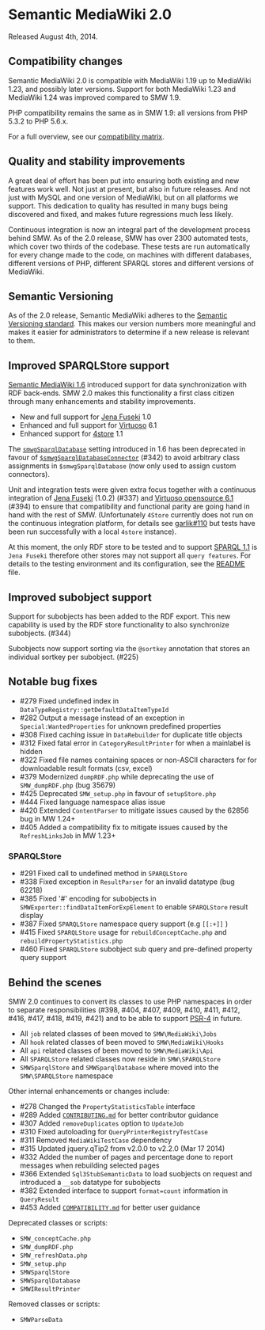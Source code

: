 # Semantic MediaWiki 2.0

Released August 4th, 2014.

## Compatibility changes

Semantic MediaWiki 2.0 is compatible with MediaWiki 1.19 up to MediaWiki 1.23, and possibly later
versions. Support for both MediaWiki 1.23 and MediaWiki 1.24 was improved compared to SMW 1.9.

PHP compatibility remains the same as in SMW 1.9: all versions from PHP 5.3.2 to PHP 5.6.x.


For a full overview, see our [compatibility matrix](COMPATIBILITY.md).

## Quality and stability improvements

A great deal of effort has been put into ensuring both existing and new features work well.
Not just at present, but also in future releases. And not just with MySQL and one version of
MediaWiki, but on all platforms we support. This dedication to quality has resulted in many
bugs being discovered and fixed, and makes future regressions much less likely.

Continuous integration is now an integral part of the development process behind SMW. As of
the 2.0 release, SMW has over 2300 automated tests, which cover two thirds of the codebase.
These tests are run automatically for every change made to the code, on machines with different
databases, different versions of PHP, different SPARQL stores and different versions of MediaWiki.

## Semantic Versioning

As of the 2.0 release, Semantic MediaWiki adheres to the [Semantic Versioning standard](http://semver.org/).
This makes our version numbers more meaningful and makes it easier for administrators to determine
if a new release is relevant to them.

## Improved SPARQLStore support

[Semantic MediaWiki 1.6](http://semantic-mediawiki.org/wiki/SMW_1.6#Synchronizing_SMW_with_RDF_stores)
introduced support for data synchronization with RDF back-ends. SMW 2.0 makes this functionality a
first class citizen through many enhancements and stability improvements.

* New and full support for [Jena Fuseki](http://jena.apache.org/) 1.0
* Enhanced and full support for [Virtuoso](https://github.com/openlink/virtuoso-opensource) 6.1
* Enhanced support for [4store](https://github.com/garlik/4store) 1.1

The [`smwgSparqlDatabase`](https://semantic-mediawiki.org/wiki/Help:$smwgSparqlDatabase) setting
introduced in 1.6 has been deprecated in favour of
[`$smwgSparqlDatabaseConnector`](https://semantic-mediawiki.org/wiki/Help:$smwgSparqlDatabaseConnector)
(#342) to avoid arbitrary class assignments in `$smwgSparqlDatabase` (now only used to assign custom
connectors).

Unit and integration tests were given extra focus together with a continuous integration of
[Jena Fuseki](http://jena.apache.org/) (1.0.2) (#337) and [Virtuoso opensource 6.1](https://github.com/openlink/virtuoso-opensource) (#394) to ensure that compatibility and functional
parity are going hand in hand with the rest of SMW. (Unfortunately `4Store` currently does not run
on the continuous integration platform, for details see [garlik#110](https://github.com/garlik/4store/issues/110)
but tests have been run successfully with a local `4store` instance).

At this moment, the only RDF store to be tested and to support [SPARQL 1.1](http://www.w3.org/TR/sparql11-query/)
is `Jena Fuseki` therefore other stores may not support all `query features`. For details to
the testing environment and its configuration, see the [README](https://github.com/SemanticMediaWiki/SemanticMediaWiki/blob/master/includes/src/SPARQLStore/README.md)
file.

## Improved subobject support

Support for subobjects has been added to the RDF export. This new capability is used by the RDF
store functionality to also synchronize subobjects. (#344)

Subobjects now support sorting via the `@sortkey` annotation that stores an individual sortkey
per subobject. (#225)

## Notable bug fixes

* #279 Fixed undefined index in `DataTypeRegistry::getDefaultDataItemTypeId`
* #282 Output a message instead of an exception in `Special:WantedProperties` for unknown predefined properties
* #308 Fixed caching issue in `DataRebuilder` for duplicate title objects
* #312 Fixed fatal error in `CategoryResultPrinter` for when a mainlabel is hidden
* #322 Fixed file names containing spaces or non-ASCII characters for for downloadable result formats (csv, excel)
* #379 Modernized `dumpRDF.php` while deprecating the use of `SMW_dumpRDF.php` (bug 35679)
* #425 Deprecated `SMW_setup.php` in favour of `setupStore.php`
* #444 Fixed language namespace alias issue
* #420 Extended `ContentParser` to mitigate issues caused by the 62856 bug in MW 1.24+
* #405 Added a compatibility fix to mitigate issues caused by the `RefreshLinksJob` in MW 1.23+

### SPARQLStore

- #291 Fixed call to undefined method in `SPARQLStore`
- #338 Fixed exception in `ResultParser` for an invalid datatype (bug 62218)
- #385 Fixed '#' encoding for subobjects in `SMWExporter::findDataItemForExpElement` to enable `SPARQLStore` result display
- #387 Fixed `SPARQLStore` namespace query support (e.g `[[:+]]` )
- #415 Fixed `SPARQLStore` usage for `rebuildConceptCache.php` and `rebuildPropertyStatistics.php`
- #460 Fixed `SPARQLStore` subobject sub query and pre-defined property query support

## Behind the scenes

SMW 2.0 continues to convert its classes to use PHP namespaces in order to separate responsibilities
(#398, #404, #407, #409, #410, #411, #412, #416, #417, #418, #419, #421) and to be able to support
[PSR-4](http://www.php-fig.org/psr/psr-4/) in future.

* All `job` related classes of been moved to `SMW\MediaWiki\Jobs`
* All `hook` related classes of been moved to `SMW\MediaWiki\Hooks`
* All `api` related classes of been moved to `SMW\MediaWiki\Api`
* All `SPARQLStore` related classes now reside in `SMW\SPARQLStore`
* `SMWSparqlStore` and `SMWSparqlDatabase` where moved into the `SMW\SPARQLStore` namespace

Other internal enhancements or changes include:

* #278 Changed the `PropertyStatisticsTable` interface
* #289 Added [`CONTRIBUTING.md`](https://github.com/SemanticMediaWiki/SemanticMediaWiki/blob/master/CONTRIBUTING.md) for better contributor guidance
* #307 Added `removeDuplicates` option to `UpdateJob`
* #310 Fixed autoloading for `QueryPrinterRegistryTestCase`
* #311 Removed `MediaWikiTestCase` dependency
* #315 Updated jquery.qTip2 from v2.0.0 to v2.2.0 (Mar 17 2014)
* #332 Added the number of pages and percentage done to report messages when rebuilding selected pages
* #366 Extended `Sql3StubSemanticData` to load suobjects on request and introduced a `__sob` datatype for subobjects
* #382 Extended interface to support `format=count` information in `QueryResult`
* #453 Added [`COMPATIBILITY.md`](https://github.com/SemanticMediaWiki/SemanticMediaWiki/blob/master/docs/COMPATIBILITY.md) for better user guidance

Deprecated classes or scripts:

* `SMW_conceptCache.php`
* `SMW_dumpRDF.php`
* `SMW_refreshData.php`
* `SMW_setup.php`
* `SMWSparqlStore`
* `SMWSparqlDatabase`
* `SMWIResultPrinter`

Removed classes or scripts:

* `SMWParseData`
